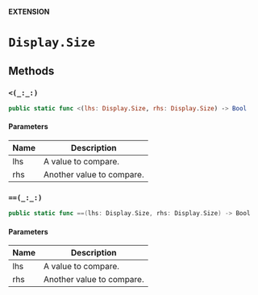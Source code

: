 **EXTENSION**

# `Display.Size`

## Methods
### `<(_:_:)`

```swift
public static func <(lhs: Display.Size, rhs: Display.Size) -> Bool
```

#### Parameters

| Name | Description |
| ---- | ----------- |
| lhs | A value to compare. |
| rhs | Another value to compare. |

### `==(_:_:)`

```swift
public static func ==(lhs: Display.Size, rhs: Display.Size) -> Bool
```

#### Parameters

| Name | Description |
| ---- | ----------- |
| lhs | A value to compare. |
| rhs | Another value to compare. |